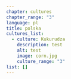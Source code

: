 ```yaml
---
chapter: cultures
chapter_range: "3"
language: pl
title: polska
cultures_list:
  - culture: Kukurudza
    description: t﻿est
    alt: test
    image: corn.jpg
    culture_range: "3"
list: []
---
```

